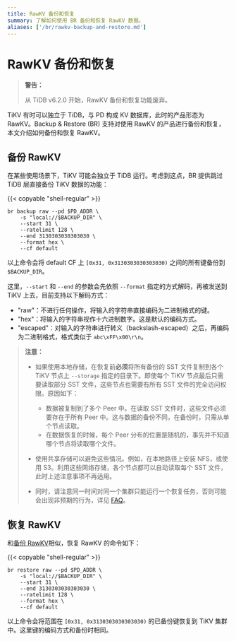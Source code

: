 ```yaml
---
title: RawKV 备份和恢复
summary: 了解如何使用 BR 备份和恢复 RawKV 数据。
aliases: ['/br/rawkv-backup-and-restore.md']
---
```


# RawKV 备份和恢复

> **警告：**
>
> 从 TiDB v6.2.0 开始，RawKV 备份和恢复功能废弃。

TiKV 有时可以独立于 TiDB，与 PD 构成 KV 数据库，此时的产品形态为 RawKV。Backup & Restore (BR) 支持对使用 RawKV 的产品进行备份和恢复，本文介绍如何备份和恢复 RawKV。

## 备份 RawKV

在某些使用场景下，TiKV 可能会独立于 TiDB 运行。考虑到这点，BR 提供跳过 TiDB 层直接备份 TiKV 数据的功能：

{{< copyable "shell-regular" >}}

```shell
br backup raw --pd $PD_ADDR \
    -s "local://$BACKUP_DIR" \
    --start 31 \
    --ratelimit 128 \
    --end 3130303030303030 \
    --format hex \
    --cf default
```

以上命令会将 default CF 上 `[0x31, 0x3130303030303030)` 之间的所有键备份到 `$BACKUP_DIR`。

这里，`--start` 和 `--end` 的参数会先依照 `--format` 指定的方式解码，再被发送到 TiKV 上去，目前支持以下解码方式：

- "raw"：不进行任何操作，将输入的字符串直接编码为二进制格式的键。
- "hex"：将输入的字符串视作十六进制数字。这是默认的编码方式。
- "escaped"：对输入的字符串进行转义（backslash-escaped）之后，再编码为二进制格式，格式类似于 `abc\xFF\x00\r\n`。

> **注意：**
>
> - 如果使用本地存储，在恢复前**必须**将所有备份的 SST 文件复制到各个 TiKV 节点上 ``--storage`` 指定的目录下。即使每个 TiKV 节点最后只需要读取部分 SST 文件，这些节点也需要有所有 SST 文件的完全访问权限。原因如下：
>
>     - 数据被复制到了多个 Peer 中。在读取 SST 文件时，这些文件必须要存在于所有 Peer 中。这与数据的备份不同，在备份时，只需从单个节点读取。
>     - 在数据恢复的时候，每个 Peer 分布的位置是随机的，事先并不知道哪个节点将读取哪个文件。
>
> - 使用共享存储可以避免这些情况。例如，在本地路径上安装 NFS，或使用 S3。利用这些网络存储，各个节点都可以自动读取每个 SST 文件，此时上述注意事项不再适用。
>
> - 同时，请注意同一时间对同一个集群只能运行一个恢复任务，否则可能会出现非预期的行为，详见 [FAQ](/faq/br-faq.md#是否可以同时使用多个-br-进程对单个集群进行恢复)。

## 恢复 RawKV

和[备份 RawKV](#备份-rawkv)相似，恢复 RawKV 的命令如下：

{{< copyable "shell-regular" >}}

```shell
br restore raw --pd $PD_ADDR \
    -s "local://$BACKUP_DIR" \
    --start 31 \
    --end 3130303030303030 \
    --ratelimit 128 \
    --format hex \
    --cf default
```

以上命令会将范围在 `[0x31, 0x3130303030303030)` 的已备份键恢复到 TiKV 集群中。这里键的编码方式和备份时相同。
